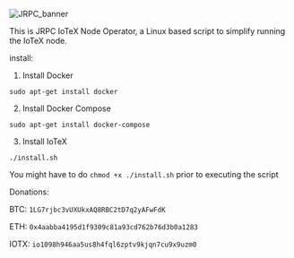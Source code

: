 ![JRPC_banner](https://user-images.githubusercontent.com/63042547/155842833-de11e8d2-5493-4d92-a635-be593afa9336.png)


This is JRPC IoTeX Node Operator, a Linux based script to simplify running the IoTeX node.


install:

1. Install Docker

`sudo apt-get install docker`

2. Install Docker Compose

`sudo apt-get install docker-compose`

3. Install IoTeX

`./install.sh`


You might have to do `chmod +x ./install.sh` prior to executing the script


Donations:

BTC: `1LG7rjbc3vUXUkxAQ8RBC2tD7q2yAFwFdK`

ETH: `0x4aabba4195d1f9309c81a93cd762b76d3b0a1283`

IOTX: `io1098h946aa5us8h4fql6zptv9kjqn7cu9x9uzm0`
